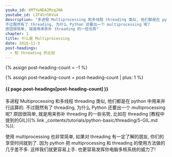 ```yaml
---
youku_id: XMTYwNDA2Mzg2NA
youtube_id: LIF4tn5KVu4
description: "多进程 Multiprocessing 和多线程 threading 类似, 他们都是在 python 中用来并行运算的.
不过既然有了 threading, 为什么 Python 还要出一个 multiprocessing 呢?
原因很简单, 就是用来弥补 threading 的一些劣势"
chapter: 1
title: 什么是 Multiprocessing
date: 2016-11-3
post-headings:
  - 和 threading 的比较
---
```

{% assign post-heading-count = -1 %}


{% assign post-heading-count = post-heading-count | plus: 1 %}
<h4 class="tut-h4-pad" id="{{ page.post-headings[post-heading-count] }}">{{ page.post-headings[post-heading-count] }}</h4>


多进程 Multiprocessing 和多线程 threading 类似, 他们都是在 python 中用来并行运算的.
不过既然有了 threading, 为什么 Python 还要出一个 multiprocessing 呢?
原因很简单, 就是用来弥补 threading 的一些劣势, 比如在 threading [教程中提到的GIL]({% link _contents/tutorials/python-basic/threading/5-GIL.md %}).

使用 multiprocessing 也非常简单, 如果对 threading 有一定了解的朋友, 你们的享受时间就到了.
因为 python 把 multiprocessing 和 threading 的使用方法做的几乎差不多. 这样我们就更容易上手.
也更容易发挥你电脑多核系统的威力了!